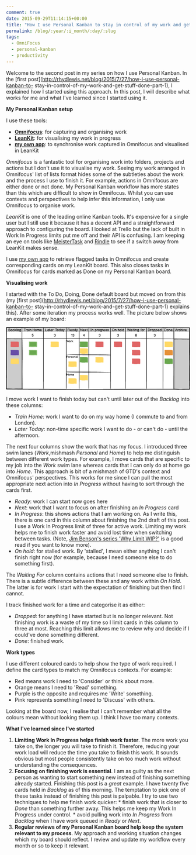 ```yaml
---
comment: true
date: 2015-09-29T11:14:15+00:00
title: "How I use Personal Kanban to stay in control of my work and get stuff done (part 2)"
permalink: /blog/:year/:i_month/:day/:slug
tags:
  - OmniFocus
  - personal-kanban
  - productivity
---
```

Welcome to the second post in my series on how I use Personal Kanban. In the
[first post](http://rhydlewis.net/blog/2015/7/27/how-i-use-personal-kanban-to-
stay-in-control-of-my-work-and-get-stuff-done-part-1), I explained how I
started using this approach. In this post, I will describe what works for me
and what I've learned since I started using it.

**My Personal Kanban setup**

I use these tools:

  * **[Omnifocus](http://www.omnigroup.com/omnifocus)**: for capturing and organising work
  * **[LeanKit](http://www.leankit.com)**: for visualising my work in progress
  * **[my own app](https://github.com/rhydlewis/omnifocus-to-kanban)**: to synchronise work captured in Omnifocus and visualised in LeanKit

_Omnifocus_ is a fantastic tool for organising work into folders, projects and
actions but I don't use it to visualise my work. Seeing my work arranged in
Omnifocus' list of lists format hides some of the subtleties about the work
and the process I use to finish it. For example, actions in Omnifocus are
either done or not done. My Personal Kanban workflow has more states than this
which are difficult to show in Omnifocus. Whilst you can use contexts and
perspectives to help infer this information, I only use Omnifocus to organise
work.

_LeanKit_ is one of the leading online Kanban tools. It's expensive for a
single user but I still use it because it has a decent API and a
straightforward approach to configuring the board. I looked at Trello but the
lack of built in Work In Progress limits put me off and their API is
confusing. I am keeping an eye on tools like
[MeisterTask](https://www.meistertask.com) and [Rindle](https://rindle.com) to
see if a switch away from LeanKit makes sense.

I use [my own app](https://github.com/rhydlewis/omnifocus-to-kanban) to
retrieve flagged tasks in Omnifocus and create corresponding cards on my
LeanKit board. This also closes tasks in Omnifocus for cards marked as Done on
my Personal Kanban board.

**Visualising work**

I started with the To Do, Doing, Done default board but moved on from this (my
[first post](http://rhydlewis.net/blog/2015/7/27/how-i-use-personal-kanban-to-
stay-in-control-of-my-work-and-get-stuff-done-part-1) explains this). After
some iteration my process works well. The picture below shows an example of my
board:

<img src="/img/1443525004235-img.png" class="img-fluid" alt="TBC" loading="lazy">

I move work I want to finish today but can't until later out of the _Backlog_
into these columns:

  * _Train Home_: work I want to do on my way home (I commute to and from London).
  * _Later Today_: non-time specific work I want to do - or can't do - until the afternoon.

The next four columns show the work that has my focus. I introduced three swim
lanes (_Work_,mishmash _Personal_ and _Home_) to help me distinguish between
different work types. For example, I move cards that are specific to my job
into the _Work_ swim lane whereas cards that I can only do at home go into
_Home_. This approach is bit of a mishmash of GTD's context and Omnifocus'
perspectives. This works for me since I can pull the most appropriate next
action into _In Progress_ without having to sort through the cards first.

  * _Ready_: work I can start now goes here
  * _Next_: work that I want to focus on after finishing an _In Progress_ card
  * _In Progress_: this shows actions that I am working on. As I write this, there is one card in this column about finishing the 2nd draft of this post. I use a Work In Progress limit of three for active work. Limiting my work helps me to finish work faster and avoid lost time when switching between tasks. (Note, [Jim Benson's series 'Why Limit WIP?'](http://www.personalkanban.com/pk/primers/why-limit-your-wip-a-pk-info-series/) is a good read if you want to know more).
  * _On hold_: for stalled work. By 'stalled', I mean either anything I can't finish right now (for example, because I need someone else to do something first).

The _Waiting For_ column contains actions that I need someone else to finish.
There is a subtle difference between these and any work within _On Hold_. The
latter is for work I start with the expectation of finishing but then find I
cannot.

I track finished work for a time and categorise it as either:

  * _Dropped_: for anything I have started but is no longer relevant. Not finishing work is a waste of my time so I limit cards in this column to three at most. Reaching this limit allows me to review why and decide if I could've done something different.
  * _Done_: finished work.

**Work types**

I use different coloured cards to help show the type of work required. I
define the card types to match my Omnifocus contexts. For example:

  * Red means work I need to 'Consider' or think about more.
  * Orange means I need to 'Read' something.
  * Purple is the opposite and requires me 'Write' something.
  * Pink represents something I need to 'Discuss' with others.

Looking at the board now, I realise that I can't remember what all the colours
mean without looking them up. I think I have too many contexts.

**What I've learned since I've started**

  1. **Limiting Work In Progress helps finish work faster**. The more work you take on, the longer you will take to finish it. Therefore, reducing your work load will reduce the time you take to finish this work. It sounds obvious but most people consistently take on too much work without understanding the consequences.
  2. **Focusing on finishing work is essential**. I am as guilty as the next person as wanting to start something new instead of finishing something already started. Finishing this post is a _great_ example. I have twenty five cards held in _Backlog_ as of this morning. The temptation to pick one of these tasks instead of finishing this post is palpable. I try to use two techniques to help me finish work quicker: 
    * finish work that is closer to _Done_ than something further away. This helps me keep my Work In Progress under control. 
    * avoid pulling work into _In Progress_ from _Backlog_ when I have work queued in _Ready_ or _Next_.
  3. **Regular reviews of my Personal Kanban board help keep the system relevant to my process**. My approach and working situation changes which my board should reflect. I review and update my workflow every month or so to keep it relevant.

